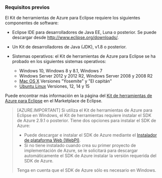 ### <a name="prerequisites"></a>Requisitos previos

El Kit de herramientas de Azure para Eclipse requiere los siguientes componentes de software:

* Eclipse IDE para desarrolladores de Java EE, Luna o posterior. Se puede descargar desde <http://www.eclipse.org/downloads/>.

* Un Kit de desarrolladores de Java (JDK), v1.8 o posterior. 

* Sistemas operativos: el Kit de herramientas de Azure para Eclipse se ha probado en los siguientes sistemas operativos:

    * Windows 10, Windows 8 y 8.1, Windows 7
    * Windows Server 2012 y 2012 R2, Windows Server 2008 y 2008 R2
    * [Mac OS X](http://www.apple.com/osx) Versiones "Yosemite" y "El capitán"
    * [Ubuntu Linux](http://www.ubuntu.com) Versiones, 12, 14 y 15

Puede encontrar más información en la página del [Kit de herramientas de Azure para Eclipse](http://marketplace.eclipse.org/content/azure-toolkit-eclipse) en el Marketplace de Eclipse.

> [AZURE.IMPORTANT] Si utiliza el Kit de herramientas de Azure para Eclipse en Windows, el Kit de herramientas requiere instalar el SDK de Azure 2.9.1 o posterior. Tiene dos opciones para instalar el SDK de Azure:
> 
> * Puede descargar e instalar el SDK de Azure mediante el [Instalador de plataforma Web (WebPI)](http://go.microsoft.com/fwlink/?LinkID=252838).
> * Si no tiene instalado cuando crea su primer proyecto de implementación de Azure, se le solicitará para descargar automáticamente el SDK de Azure instalar la versión requerida del SDK de Azure.
> 
> Tenga en cuenta que el SDK de Azure sólo es necesario en Windows.
